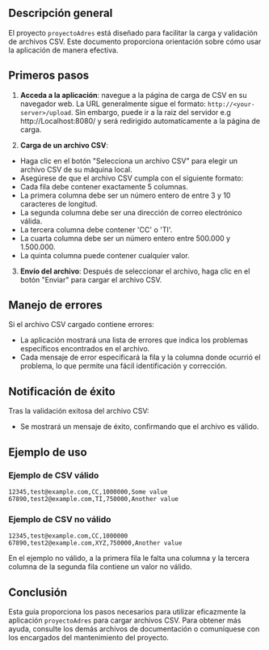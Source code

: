 ## Descripción general

El proyecto `proyectoAdres` está diseñado para facilitar la carga y validación de archivos CSV. Este documento proporciona orientación sobre cómo usar la aplicación de manera efectiva.

## Primeros pasos

1. **Acceda a la aplicación**: navegue a la página de carga de CSV en su navegador web. La URL generalmente sigue el formato: `http://<your-server>/upload`. Sin embargo, puede ir a la raiz del servidor e.g http://Localhost:8080/ y será redirigido automaticamente a la página de carga.

2. **Carga de un archivo CSV**:
- Haga clic en el botón "Selecciona un archivo CSV" para elegir un archivo CSV de su máquina local.
- Asegúrese de que el archivo CSV cumpla con el siguiente formato:
- Cada fila debe contener exactamente 5 columnas.
- La primera columna debe ser un número entero de entre 3 y 10 caracteres de longitud.
- La segunda columna debe ser una dirección de correo electrónico válida.
- La tercera columna debe contener 'CC' o 'TI'.
- La cuarta columna debe ser un número entero entre 500.000 y 1.500.000.
- La quinta columna puede contener cualquier valor.

3. **Envío del archivo**: Después de seleccionar el archivo, haga clic en el botón "Enviar" para cargar el archivo CSV.

## Manejo de errores

Si el archivo CSV cargado contiene errores:
- La aplicación mostrará una lista de errores que indica los problemas específicos encontrados en el archivo.
- Cada mensaje de error especificará la fila y la columna donde ocurrió el problema, lo que permite una fácil identificación y corrección.

## Notificación de éxito

Tras la validación exitosa del archivo CSV:
- Se mostrará un mensaje de éxito, confirmando que el archivo es válido.

## Ejemplo de uso

### Ejemplo de CSV válido
```
12345,test@example.com,CC,1000000,Some value
67890,test2@example.com,TI,750000,Another value
```

### Ejemplo de CSV no válido
```
12345,test@example.com,CC,1000000
67890,test2@example.com,XYZ,750000,Another value
```
En el ejemplo no válido, a la primera fila le falta una columna y la tercera columna de la segunda fila contiene un valor no válido.

## Conclusión

Esta guía proporciona los pasos necesarios para utilizar eficazmente la aplicación `proyectoAdres` para cargar archivos CSV. Para obtener más ayuda, consulte los demás archivos de documentación o comuníquese con los encargados del mantenimiento del proyecto.